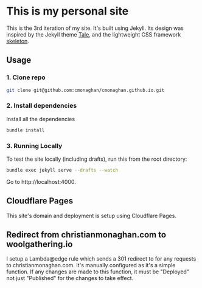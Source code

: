 # This is my personal site

This is the 3rd iteration of my site. It's built using Jekyll. Its design was inspired by the Jekyll theme [Tale](https://github.com/chesterhow/tale), and the lightweight CSS framework [skeleton](http://getskeleton.com/).


## Usage
### 1. Clone repo
```bash
git clone git@github.com:cmonaghan/cmonaghan.github.io.git
```

### 2. Install dependencies

Install all the dependencies
```bash
bundle install
```

### 3. Running Locally
To test the site locally (including drafts), run this from the root directory:

```bash
bundle exec jekyll serve --drafts --watch
```

Go to http://localhost:4000.


## Cloudflare Pages

This site's domain and deployment is setup using Cloudflare Pages.

## Redirect from christianmonaghan.com to woolgathering.io

I setup a Lambda@edge rule which sends a 301 redirect to for any requests to christianmonaghan.com. It's manually configured as it's a simple function. If any changes are made to this function, it must be "Deployed" not just "Published" for the changes to take effect.
